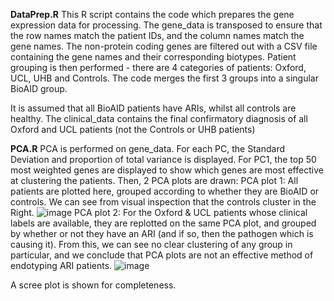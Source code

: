 **DataPrep.R**
This R script contains the code which prepares the gene expression data for processing. The gene_data is transposed to ensure that the row names match the patient IDs, and the column names match the gene names. The non-protein coding genes are filtered out with a CSV file containing the gene names and their corresponding biotypes. Patient grouping is then performed - there are 4 categories of patients: Oxford, UCL, UHB and Controls. The code merges the first 3 groups into a singular BioAID group.

It is assumed that all BioAID patients have ARIs, whilst all controls are healthy. 
The clinical_data contains the final confirmatory diagnosis of all Oxford and UCL patients (not the Controls or UHB patients)

**PCA.R**
PCA is performed on gene_data. For each PC, the Standard Deviation and proportion of total variance is displayed. For PC1, the top 50 most weighted genes are displayed to show which genes are most effective at clustering the patients. Then, 2 PCA plots are drawn:
PCA plot 1: All patients are plotted here, grouped according to whether they are BioAID or controls. We can see from visual inspection that the controls cluster in the Right.
![image](https://github.com/user-attachments/assets/314b2404-061b-4ead-b66f-267eedd52f9c)
PCA plot 2: For the Oxford & UCL patients whose clinical labels are available, they are replotted on the same PCA plot, and grouped by whether or not they have an ARI (and if so, then the pathogen which is causing it). From this, we can see no clear clustering of any group in particular, and we conclude that PCA plots are not an effective method of endotyping ARI patients.
![image](https://github.com/user-attachments/assets/11d5d1af-ee41-4d3b-a153-d01b4f8f8de5)

A scree plot is shown for completeness.

